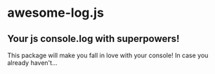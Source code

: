 # awesome-log.js
## Your js console.log with superpowers!

This package will make you fall in love with your console!
In case you already haven't...
